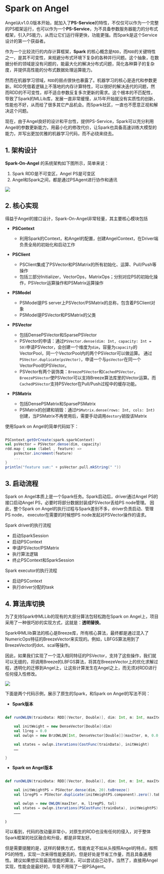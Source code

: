 # Spark on Angel

Angel从v1.0.0版本开始，就加入了**PS-Service**的特性，不仅仅可以作为一个完整的PS框架运行，也可以作为一个**PS-Service**，为不具备参数服务器能力的分布式框架，引入PS能力，从而让它们运行得更快，功能更强。而Spark是这个Service设计的第一个获益者。


作为一个比较流行的内存计算框架，**Spark** 的核心概念是`RDD`，而`RDD`的关键特性之一，是其不可变性，来规避分布式环境下复杂的各种并行问题。这个抽象，在数据分析的领域是没有问题的，能最大化的解决分布式问题，简化各种算子的复杂度，并提供高性能的分布式数据处理运算能力。

然而在机器学习领域，`RDD`的弱点很快也暴露了。机器学习的核心是迭代和参数更新。RDD凭借着逻辑上不落地的内存计算特性，可以很好的解决迭代的问题，然而RDD的不可变性，却不适合参数反复多次更新的需求。这个根本的不匹配性，导致了Spark的MLLib库，发展一直非常缓慢，从15年开始就没有实质性的创新，性能也不好，从而给了很多其它产品机会。而Spark社区，一直也不愿意正视和解决这个问题。

现在，由于Angel良好的设计和平台性，提供PS-Service，Spark可以充分利用Angel的参数更新能力，用最小化的修改代价，让Spark也具备高速训练大模型的能力，并写出更加优雅的机器学习代码，而不必绕来绕去。

## 1. 架构设计

**Spark-On-Angel** 的系统架构如下图所示，简单来说：

1. Spark RDD是不可变区，Angel PS是可变区
2. Angel和Spark之间，都是通过PSAgent进行协作和通讯

![](../img/spark_on_angel_architecture.png)

## 2. 核心实现

得益于Angel的接口设计，Spark-On-Angel非常轻量，其主要核心模块包括

* **PSContext**
	* 利用Spark的Context，和Angel的配置，创建AngelContext，在Driver端负责全局的初始化和启动工作

* **PSClient**
	* PSClient集成了PSVector和PSMatrix的所有初始化、运算、Pull/Push等操作
	* 包括三部分Initializer，VectorOps，MatrixOps；分别对应PS的初始化操作，PSVector运算操作和PSMatrix运算操作

* **PSModel**
	* PSModel是PS server上PSVector/PSMatrix的总称，包含着PSClient对象
	* PSModel是PSVector和PSMatrix的父类

* **PSVector**
	* 包括DensePSVector和SparsePSVector
	* PSVector的申请：通过`PSVector.dense(dim: Int, capacity: Int = 50)`申请PSVector，会创建一个维度为`dim`，容量为`capacity`的VectorPool，同一个VectorPool内的两个PSVector可以做运算。
	通过`PSVector.duplicate(psVector)`，申请一个与`psVector`在同一个VectorPool的PSVector。
	* PSVector有两个装饰类：`BreezePSVector`和`CachedPSVector`，`BreezePSVector`使PSVector可以支持Breeze算法库里的Vector运算。而`CachedPSVector`支持PSVector在Pull/Push过程中的缓存功能。

* **PSMatrix**
	* 包括DensePSMatrix和SparsePSMatrix
	* PSMatrix的创建和销毁：通过`PSMatrix.dense(rows: Int, cols: Int)`创建，当PSMatrix不再使用后，需要手动调用`destory`销毁该Matrix

使用Spark on Angel的简单代码如下：

```Scala

PSContext.getOrCreate(spark.sparkContext)
val psVector = PSVector.dense(dim, capacity)
rdd.map { case (label , feature) =>
  	psVector.increment(feature)
  	...
}
println("feature sum:" + psVector.pull.mkString(" "))
```

## 3. 启动流程
Spark on Angel本质上是一个Spark任务。Spark启动后，driver通过Angel PS的接口启动Angel PS，必要时将部分数据封装成PSVector丢给PS node管理。 因此，整个Spark on Angel的执行过程与Spark差别不多，driver负责启动、管理PS node， executor在需要的时候想PS node发起对PSVector操作的请求。

Spark driver的执行流程
- 启动SparkSession
- 启动PSContext
- 申请PSVector/PSMatrix
- 执行算法逻辑
- 终止PSContext和SparkSession

Spark executor的执行流程
- 启动PSContext
- 执行driver分配的task


## 4. 算法库切换

为了支持Spark中MLLib的现有的大部分算法包轻松跑在Spark on Angel上，项目采用了一种很巧妙的实现方式，这就是：**透明替换**。

Spark中MLlib算法的核心是Breeze库，所有核心算法，最终都是通过混入了NumericOps特征的BreezeVector来实现的。例如，LBFGS算法用到了BreezeVector的dot、scal等操作。

因此，如果我们实现了一个混入相同特征的PSVector，支持了这些操作，我们就可以无缝的，将调用Breeze的LBFGS算法，将其在BreezeVector上的优化求解过程，透明化的迁移到Angel上，让这些计算发生在Angel之上，而无须对RDD进行任何侵入性修改。

![](../img/spark_on_angel_vector.png)


下面是两个代码示例，展示了原生的Spark，和Spark on Angel的写法不同：

* **Spark版本**

```Scala

def runOWLQN(trainData: RDD[(Vector, Double)], dim: Int, m: Int, maxIter: Int): Unit = {

    val initWeight = new DenseVector[Double](dim)
    val l1reg = 0.0
    val owlqn = new BrzOWLQN[Int, DenseVector[Double]](maxIter, m, 0.0, 1e-5)

    val states = owlqn.iterations(CostFunc(trainData), initWeight)
    ……

}
```

* **Spark on Angel版本**

```Scala

def runOWLQN(trainData: RDD[(Vector, Double)], dim: Int, m: Int, maxIter: Int): Unit = {

    val initWeightPS = PSVector.dense(dim, 20).toBreeze()
    val l1regPS = PSVector.duplicate(initWeightPS.component).zero().toBreeze

    val owlqn = new OWLQN(maxIter, m, l1regPS, tol)
    val states = owlqn.iterations(PSCostFunc(trainData), initWeightPS)
    ………

｝
```

可以看到，代码的改动量非常小，对原生的RDD也没有任何的侵入，对于整体Spark框架的社区融合和升级，都是非常友好。

但是需要提醒的是，这样的替换方式，性能肯定不如从头按照Angel的特点，按照PS的特性，实现一次来得性能更高的，但是好处是节省工作量，而且具备通用性。建议如果想实现最高性能的算法，可以尝试自己动手。当然了，直接用Angel实现，性能会是最好的，毕竟不用隔了一层PSAgent。
